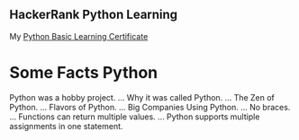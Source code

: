 ## HackerRank Python Learning
My [Python Basic Learning Certificate](https://www.hackerrank.com/certificates/0db9bc787fb7)

# Some Facts Python
Python was a hobby project. ...
Why it was called Python. ...
The Zen of Python. ...
Flavors of Python. ...
Big Companies Using Python. ...
No braces. ...
Functions can return multiple values. ...
Python supports multiple assignments in one statement.
